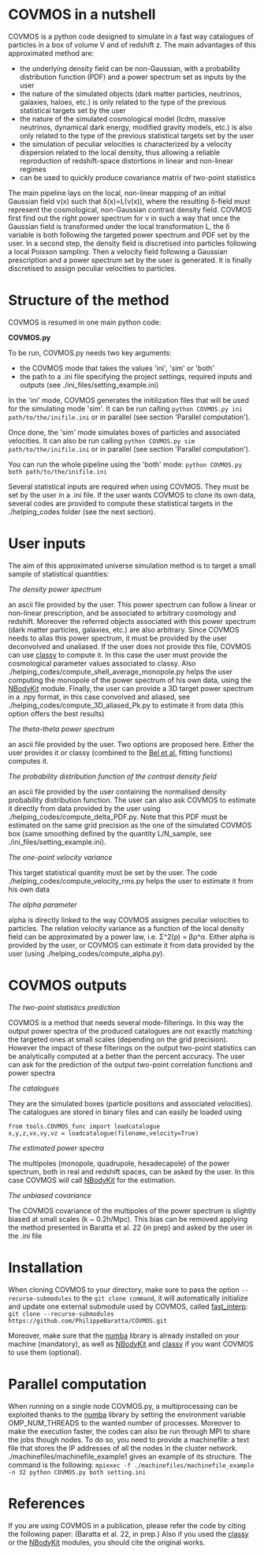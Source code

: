 # COVMOS in a nutshell

COVMOS is a python code designed to simulate in a fast way catalogues of particles in a box of volume V and of redshift z.
The main advantages of this approximated method are:

- the underlying density field can be non-Gaussian, with a probability distribution function (PDF) and a power spectrum set as inputs by the user
- the nature of the simulated objects (dark matter particles, neutrinos, galaxies, haloes, etc.) is only related to the type of the previous statistical targets set by the user
- the nature of the simulated cosmological model (lcdm, massive neutrinos, dynamical dark energy, modified gravity models, etc.) is also only related to the type of the previous statistical targets set by the user
- the simulation of peculiar velocities is characterized by a velocity dispersion related to the local density, thus allowing a reliable reproduction of redshift-space distortions in linear and non-linear regimes
- can be used to quickly produce covariance matrix of two-point statistics

The main pipeline lays on the local, non-linear mapping of an initial Gaussian field ν(x) such that δ(x)=L(ν(x)), where the resulting δ-field must represent the cosmological, non-Gaussian contrast density field.
COVMOS first find out the right power spectrum for ν in such a way that once the Gaussian field is transformed under the local transformation L, the δ variable is both following the targeted power spectrum and PDF set by the user.
In a second step, the density field is discretised into particles following a local Poisson sampling.
Then a velocity field following a Gaussian prescription and a power spectrum set by the user is generated. It is finally discretised to assign peculiar velocities to particles.


# Structure of the method

COVMOS is resumed in one main python code:

**COVMOS.py**

To be run, COVMOS.py needs two key arguments:

- the COVMOS mode that takes the values 'ini', 'sim' or 'both'
- the path to a .ini file specifying the project settings, required inputs and outputs (see ./ini_files/setting_example.ini)

In the 'ini' mode, COVMOS generates the initilization files that will be used for the simulating mode 'sim'. It can be run calling `python COVMOS.py ini path/to/the/inifile.ini` or in parallel (see section 'Parallel computation').

Once done, the 'sim' mode simulates boxes of particles and associated velocities. It can also be run calling `python COVMOS.py sim path/to/the/inifile.ini` or in parallel (see section 'Parallel computation').

You can run the whole pipeline using the 'both' mode: `python COVMOS.py both path/to/the/inifile.ini`

Several statistical inputs are required when using COVMOS. They must be set by the user in a .ini file. If the user wants COVMOS to clone its own data, several codes are provided to compute these statistical targets in the ./helping_codes folder (see the next section).
  

# User inputs

The aim of this approximated universe simulation method is to target a small sample of statistical quantities:

*The density power spectrum*

an ascii file provided by the user. This power spectrum can follow a linear or non-linear prescription, and be associated to arbitrary cosmology and redshift. Moreover the referred objects associated with this power spectrum (dark matter particles, galaxies, etc.) are also arbitrary. Since COVMOS needs to alias this power spectrum, it must be provided by the user deconvolved and unaliased.
If the user does not provide this file, COVMOS can use [classy](https://github.com/lesgourg/class_public) to compute it. In this case the user must provide the cosmological parameter values associated to classy. Also ./helping_codes/compute_shell_average_monopole.py helps the user computing the monopole of the power spectrum of his own data, using the [NBodyKit](https://github.com/bccp/nbodykit) module. Finally, the user can provide a 3D target power spectrum in a .npy format, in this case convolved and aliased, see ./helping_codes/compute_3D_aliased_Pk.py to estimate it from data (this option offers the best results)

*The theta-theta power spectrum*

an ascii file provided by the user. Two options are proposed here. Either the user provides it or classy (combined to the [Bel et al.](https://www.aanda.org/articles/aa/full_html/2019/02/aa34513-18/aa34513-18.html) fitting functions) computes it.

*The probability distribution function of the contrast density field*

an ascii file provided by the user containing the normalised density probability distribution function. The user can also ask COVMOS to estimate it directly from data provided by the user using ./helping_codes/compute_delta_PDF.py. Note that this PDF must be estimated on the same grid precision as the one of the simulated COVMOS box (same smoothing defined by the quantity L/N_sample, see ./ini_files/setting_example.ini).

*The one-point velocity variance*

This target statistical quantity must be set by the user. The code ./helping_codes/compute_velocity_rms.py helps the user to estimate it from his own data

*The alpha parameter*

alpha is directly linked to the way COVMOS assignes peculiar velocities to particles. The relation velocity variance as a function of the local density field can be approximated by a power law, i.e. Σ^2(ρ) = βρ^α. Either alpha is provided by the user, or COVMOS can estimate it from data provided by the user (using ./helping_codes/compute_alpha.py).


# COVMOS outputs


*The two-point statistics prediction*

COVMOS is a method that needs several mode-filterings. In this way the output power spectra of the produced catalogues are not exactly matching the targeted ones at small scales (depending on the grid precision). However the impact of these filterings on the output two-point statistics can be analytically computed at a better than the percent accuracy. The user can ask for the prediction of the output two-point correlation functions and power spectra

*The catalogues*

They are the simulated boxes (particle positions and associated velocities). The catalogues are stored in binary files and can easily be loaded using
```
from tools.COVMOS_func import loadcatalogue
x,y,z,vx,vy,vz = loadcatalogue(filename,velocity=True)
```

*The estimated power spectra*

The multipoles (monopole, quadrupole, hexadecapole) of the power spectrum, both in real and redshift spaces, can be asked by the user. In this case COVMOS will call [NBodyKit](https://github.com/bccp/nbodykit) for the estimation.

*The unbiased covariance*

The COVMOS covariance of the multipoles of the power spectrum is slightly biased at small scales (k ~ 0.2h/Mpc). This bias can be removed applying the method presented in Baratta et al. 22 (in prep) and asked by the user in the .ini file

# Installation

When cloning COVMOS to your directory, make sure to pass the option `--recurse-submodules` to the `git clone command`, it will automatically initialize and update one external submodule used by COVMOS, called [fast_interp](https://github.com/dbstein/fast_interp):
`git clone --recurse-submodules https://github.com/PhilippeBaratta/COVMOS.git`

Moreover, make sure that the [numba](https://numba.pydata.org/numba-doc/latest/index.html) library is already installed on your machine (mandatory), as well as [NBodyKit](https://github.com/bccp/nbodykit) and [classy](https://github.com/lesgourg/class_public) if you want COVMOS to use them (optional).

# Parallel computation

When running on a single node COVMOS.py, a multiprocessing can be exploited thanks to the [numba](https://numba.pydata.org/numba-doc/latest/index.html) library by setting the environment variable OMP_NUM_THREADS to the wanted number of processes.
Moreover to make the execution faster, the codes can also be run through MPI to share the jobs though nodes.
To do so, you need to provide a machinefile: a text file that stores the IP addresses of all the nodes in the cluster network. ./machinefiles/machinefile_example1 gives an example of its structure.
The command is the following:
`mpiexec -f ./machinefiles/machinefile_example -n 32 python COVMOS.py both setting.ini`

# References

If you are using COVMOS in a publication, please refer the code by citing the following paper:
(Baratta et al. 22, in prep.)
Also if you used the [classy](https://github.com/lesgourg/class_public) or the [NBodyKit](https://github.com/bccp/nbodykit) modules, you should cite the original works.

